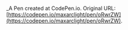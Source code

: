 # 
 _A Pen created at CodePen.io. Original URL: [https://codepen.io/maxarclight/pen/oRwrZW](https://codepen.io/maxarclight/pen/oRwrZW).

 